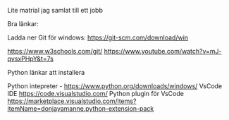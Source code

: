 Lite matrial jag samlat till ett jobb

Bra länkar:

Ladda ner Git för windows: https://git-scm.com/download/win

https://www.w3schools.com/git/
https://www.youtube.com/watch?v=mJ-qvsxPHpY&t=7s

Python länkar att installera

Python intepreter - https://www.python.org/downloads/windows/
VsCode IDE   https://code.visualstudio.com/
Python plugin för VsCode https://marketplace.visualstudio.com/items?itemName=donjayamanne.python-extension-pack
